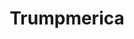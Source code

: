 ---
pid: lle23
title: Trumpmerica
location_transcription: 
coordinates: "[-75.163633759354, 39.955181571529]"
zipcode: '11238'
gen_neighborhood: 
neighborhood: 
outside_phl: 'Brooklyn NY '
age: '51'
age_range: 50-59
instagram: 
image_file_name: lle_23.jpg
proposal_transcription: |-
  Broken heart should actually be leaning left.
  Pool of bloody tears of Americans
topic: Politics
topic_summary: '0'
type: Other No Form
keywords_other: trump
credit: 
image_labels: 
twitter: 
facebook: 
permalink: "/monuments/lle23/"
layout: item-page
---